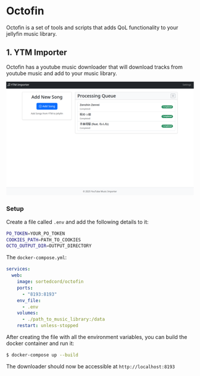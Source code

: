 # Octofin

Octofin is a set of tools and scripts that adds QoL functionality to your jellyfin music library.

## 1. YTM Importer

Octofin has a youtube music downloader that will download tracks from youtube music and add to your music library.

![youtube music importer](docs/img/1.png)

### Setup

Create a file called `.env` and add the following details to it:

```sh
PO_TOKEN=YOUR_PO_TOKEN
COOKIES_PATH=PATH_TO_COOKIES
OCTO_OUTPUT_DIR=OUTPUT_DIRECTORY
```

The `docker-compose.yml`:

```yml
services:
  web:
    image: sortedcord/octofin
    ports:
      - "8193:8193"
    env_file:
      - .env
    volumes:
      - ./path_to_music_library:/data
    restart: unless-stopped
```

After creating the file with all the environment variables, you can build the docker container and run it:

```sh
$ docker-compose up --build
```

The downloader should now be accessible at `http://localhost:8193`